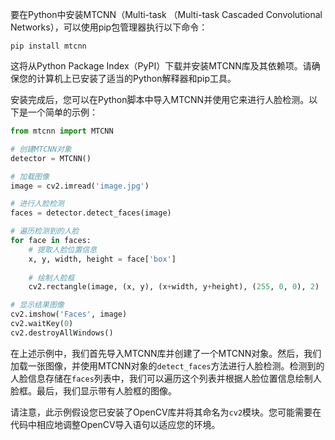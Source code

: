 要在Python中安装MTCNN（Multi-task （Multi-task Cascaded Convolutional Networks），可以使用pip包管理器执行以下命令：

```
pip install mtcnn
```

这将从Python Package Index（PyPI）下载并安装MTCNN库及其依赖项。请确保您的计算机上已安装了适当的Python解释器和pip工具。

安装完成后，您可以在Python脚本中导入MTCNN并使用它来进行人脸检测。以下是一个简单的示例：

```python
from mtcnn import MTCNN

# 创建MTCNN对象
detector = MTCNN()

# 加载图像
image = cv2.imread('image.jpg')

# 进行人脸检测
faces = detector.detect_faces(image)

# 遍历检测到的人脸
for face in faces:
    # 提取人脸位置信息
    x, y, width, height = face['box']
    
    # 绘制人脸框
    cv2.rectangle(image, (x, y), (x+width, y+height), (255, 0, 0), 2)

# 显示结果图像
cv2.imshow('Faces', image)
cv2.waitKey(0)
cv2.destroyAllWindows()
```

在上述示例中，我们首先导入MTCNN库并创建了一个MTCNN对象。然后，我们加载一张图像，并使用MTCNN对象的`detect_faces`方法进行人脸检测。检测到的人脸信息存储在`faces`列表中，我们可以遍历这个列表并根据人脸位置信息绘制人脸框。最后，我们显示带有人脸框的图像。

请注意，此示例假设您已安装了OpenCV库并将其命名为`cv2`模块。您可能需要在代码中相应地调整OpenCV导入语句以适应您的环境。